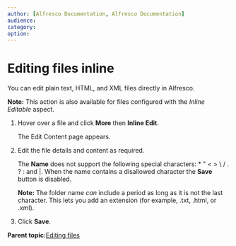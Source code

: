 ```yaml
---
author: [Alfresco Documentation, Alfresco Documentation]
audience: 
category: 
option: 
---
```


# Editing files inline

You can edit plain text, HTML, and XML files directly in Alfresco.

**Note:** This action is also available for files configured with the *Inline Editable* aspect.

1.  Hover over a file and click **More** then **Inline Edit**.

    The Edit Content page appears.

2.  Edit the file details and content as required.

    The **Name** does not support the following special characters: \* " < \> \\ / . ? : and \|. When the name contains a disallowed character the **Save** button is disabled.

    **Note:** The folder name *can* include a period as long as it is not the last character. This lets you add an extension \(for example, .txt, .html, or .xml\).

3.  Click **Save**.


**Parent topic:**[Editing files](../concepts/library-item-edit-intro.md)

